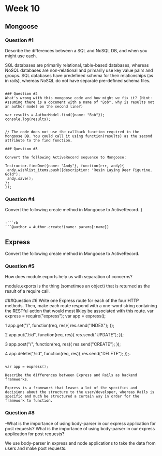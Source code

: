 # Week 10

## Mongoose

### Question #1

 Describe the differences between a SQL and NoSQL DB, and when you might use each.


SQL databases are primarily relational, table-based databases, whereas NoSQL databases are non-relational and primarily use key value pairs and groups. SQL databases have predefined schema for their relationships (as in rails), whereas NoSQL do not have separate pre-defined schema files.    
 ```

 ### Question #2
 What's wrong with this mongoose code and how might we fix it? (Hint: Assuming there is a document with a name of "Bob", why is results not an author model on the second line?)

 var results = AuthorModel.find({name: "Bob"});
 console.log(results);


// The code does not use the callback function required in the Mongoose DB. You could call it using function(results) as the second attribute to the find function.

 ### Question #3

Convert the following ActiveRecord sequence to Mongoose:

Instructor.findOne({name: "Andy"}, function(err, andy){
  andy.wishlist_items.push({description: "Resin Laying Deer Figurine, Gold");
  andy.save();
};
});
 ```

 ### Question #4
Convert the following create method in Mongoose to ActiveRecord.
 }
 ```

-```rb
```@author = Author.create!(name: params[:name])

 ```
 ## Express
Convert the following create method in Mongoose to ActiveRecord.

 ### Question #5
 How does module.exports help us with separation of concerns?


module.exports is the thing (sometimes an object) that is returned as the result of a require call.


###Question #6
Write one Express route for each of the four HTTP methods.
 Then, make each route respond with a one-word string containing the RESTful action that would most likley be associated with this route.
 var express = require("express");
 var app = express();


1 app.get("/", function(req, res){
res.send("INDEX");
});

2  app.put("/:id", function(req, res){
  res.send("UPDATE");
});

3  app.post("/", function(req, res){
  res.send("CREATE");
});

4  app.delete("/:id", function(req, res){
  res.send("DELETE");
});..

 ```

var app = express();

 Describe the differences between Express and Rails as backend frameworks.

Express is a framework that leaves a lot of the specifics and decisions about the structure to the user/developer, whereas Rails is specific and much be structured a certain way in order for the framework to function.

 ```

 ### Question #8

-What is the importance of using body-parser in our express application for post requests?
What is the importance of using body-parser in our express application for post requests?

We use body-parser in express and node applications to take the data from users and make post requests.

 ```
